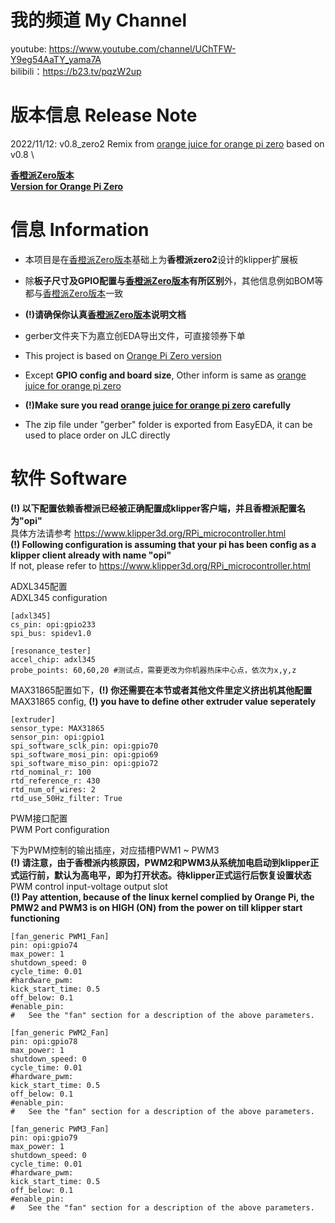 # 我的频道 My Channel 
youtube: https://www.youtube.com/channel/UChTFW-Y9eg54AaTY_yama7A \
bilibili：https://b23.tv/pqzW2up

# 版本信息 Release Note
2022/11/12: v0.8_zero2 Remix from [orange juice for orange pi zero](https://github.com/jeji/orange_juice) based on v0.8 \

**[香橙派Zero版本](https://github.com/jeji/orange_juice)** \
**[Version for Orange Pi Zero](https://github.com/jeji/orange_juice)**

# 信息 Information
- 本项目是在[香橙派Zero版本](https://github.com/jeji/orange_juice)基础上为**香橙派zero2**设计的klipper扩展板
- 除**板子尺寸及GPIO配置与[香橙派Zero版本](https://github.com/jeji/orange_juice_2)有所区别**外，其他信息例如BOM等都与[香橙派Zero版本](https://github.com/jeji/orange_juice)一致
- **(!)请确保你认真[香橙派Zero版本](https://github.com/jeji/orange_juice)说明文档**
- gerber文件夹下为嘉立创EDA导出文件，可直接领券下单 

- This project is based on [Orange Pi Zero version](https://github.com/jeji/orange_juice)
- Except **GPIO config and board size**, Other inform is same as [orange juice for orange pi zero](https://github.com/jeji/orange_juice)
- **(!)Make sure you read [orange juice for orange pi zero](https://github.com/jeji/orange_juice) carefully**
- The zip file under "gerber" folder is exported from EasyEDA, it can be used to place order on JLC directly

# 软件 Software
**(!) 以下配置依赖香橙派已经被正确配置成klipper客户端，并且香橙派配置名为"opi"** \
具体方法请参考 https://www.klipper3d.org/RPi_microcontroller.html \
**(!) Following configuration is assuming that your pi has been config as a klipper client already with name "opi"** \
If not, please refer to  https://www.klipper3d.org/RPi_microcontroller.html 

ADXL345配置 \
ADXL345 configuration 

```
[adxl345]
cs_pin: opi:gpio233
spi_bus: spidev1.0

[resonance_tester]
accel_chip: adxl345
probe_points: 60,60,20 #测试点，需要更改为你机器热床中心点，依次为x,y,z
```

MAX31865配置如下，**(!) 你还需要在本节或者其他文件里定义挤出机其他配置** \
MAX31865 config, **(!) you have to define other extruder value seperately** 

```
[extruder]
sensor_type: MAX31865
sensor_pin: opi:gpio1
spi_software_sclk_pin: opi:gpio70
spi_software_mosi_pin: opi:gpio69
spi_software_miso_pin: opi:gpio72
rtd_nominal_r: 100
rtd_reference_r: 430
rtd_num_of_wires: 2
rtd_use_50Hz_filter: True
```

PWM接口配置 \
PWM Port configuration

下为PWM控制的输出插座，对应插槽PWM1 ~ PWM3 \
**(!) 请注意，由于香橙派内核原因，PWM2和PWM3从系统加电启动到klipper正式运行前，默认为高电平，即为打开状态。待klipper正式运行后恢复设置状态** \
PWM control input-voltage output slot \
**(!) Pay attention, because of the linux kernel complied by Orange Pi, the PMW2 and PWM3 is on HIGH (ON) from the power on till klipper start functioning**
```
[fan_generic PWM1_Fan]
pin: opi:gpio74
max_power: 1
shutdown_speed: 0
cycle_time: 0.01
#hardware_pwm:
kick_start_time: 0.5
off_below: 0.1
#enable_pin:
#   See the "fan" section for a description of the above parameters.

[fan_generic PWM2_Fan]
pin: opi:gpio78
max_power: 1
shutdown_speed: 0
cycle_time: 0.01
#hardware_pwm:
kick_start_time: 0.5
off_below: 0.1
#enable_pin:
#   See the "fan" section for a description of the above parameters.

[fan_generic PWM3_Fan]
pin: opi:gpio79
max_power: 1
shutdown_speed: 0
cycle_time: 0.01
#hardware_pwm:
kick_start_time: 0.5
off_below: 0.1
#enable_pin:
#   See the "fan" section for a description of the above parameters.
```
